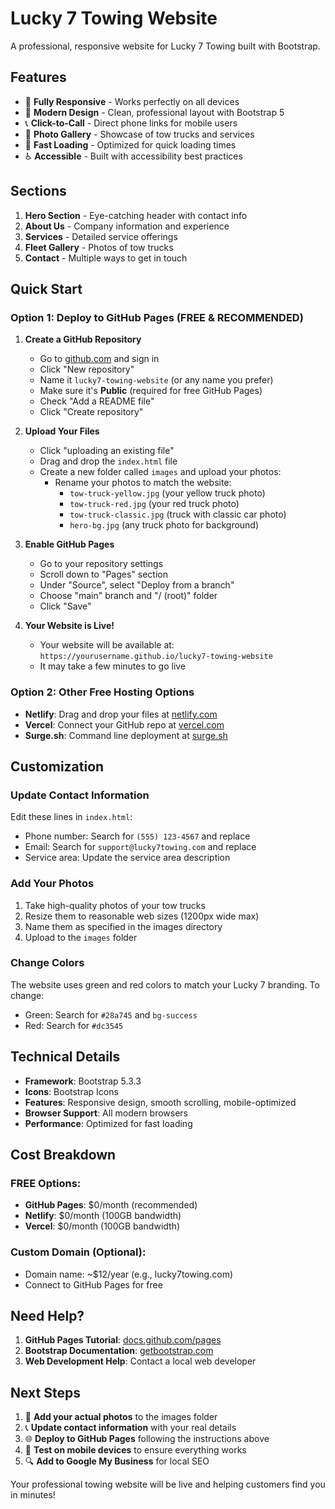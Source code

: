 # Lucky 7 Towing Website

A professional, responsive website for Lucky 7 Towing built with Bootstrap.

## Features

- 📱 **Fully Responsive** - Works perfectly on all devices
- 🎨 **Modern Design** - Clean, professional layout with Bootstrap 5
- 📞 **Click-to-Call** - Direct phone links for mobile users
- 🚛 **Photo Gallery** - Showcase of tow trucks and services
- 💨 **Fast Loading** - Optimized for quick loading times
- ♿ **Accessible** - Built with accessibility best practices

## Sections

1. **Hero Section** - Eye-catching header with contact info
2. **About Us** - Company information and experience
3. **Services** - Detailed service offerings
4. **Fleet Gallery** - Photos of tow trucks
5. **Contact** - Multiple ways to get in touch

## Quick Start

### Option 1: Deploy to GitHub Pages (FREE & RECOMMENDED)

1. **Create a GitHub Repository**
   - Go to [github.com](https://github.com) and sign in
   - Click "New repository" 
   - Name it `lucky7-towing-website` (or any name you prefer)
   - Make sure it's **Public** (required for free GitHub Pages)
   - Check "Add a README file"
   - Click "Create repository"

2. **Upload Your Files**
   - Click "uploading an existing file"
   - Drag and drop the `index.html` file
   - Create a new folder called `images` and upload your photos:
     - Rename your photos to match the website:
       - `tow-truck-yellow.jpg` (your yellow truck photo)
       - `tow-truck-red.jpg` (your red truck photo)  
       - `tow-truck-classic.jpg` (truck with classic car photo)
       - `hero-bg.jpg` (any truck photo for background)

3. **Enable GitHub Pages**
   - Go to your repository settings
   - Scroll down to "Pages" section
   - Under "Source", select "Deploy from a branch"
   - Choose "main" branch and "/ (root)" folder
   - Click "Save"

4. **Your Website is Live!**
   - Your website will be available at: `https://yourusername.github.io/lucky7-towing-website`
   - It may take a few minutes to go live

### Option 2: Other Free Hosting Options

- **Netlify**: Drag and drop your files at [netlify.com](https://netlify.com)
- **Vercel**: Connect your GitHub repo at [vercel.com](https://vercel.com)
- **Surge.sh**: Command line deployment at [surge.sh](https://surge.sh)

## Customization

### Update Contact Information
Edit these lines in `index.html`:
- Phone number: Search for `(555) 123-4567` and replace
- Email: Search for `support@lucky7towing.com` and replace
- Service area: Update the service area description

### Add Your Photos
1. Take high-quality photos of your tow trucks
2. Resize them to reasonable web sizes (1200px wide max)
3. Name them as specified in the images directory
4. Upload to the `images` folder

### Change Colors
The website uses green and red colors to match your Lucky 7 branding. To change:
- Green: Search for `#28a745` and `bg-success`
- Red: Search for `#dc3545`

## Technical Details

- **Framework**: Bootstrap 5.3.3
- **Icons**: Bootstrap Icons
- **Features**: Responsive design, smooth scrolling, mobile-optimized
- **Browser Support**: All modern browsers
- **Performance**: Optimized for fast loading

## Cost Breakdown

### FREE Options:
- **GitHub Pages**: $0/month (recommended)
- **Netlify**: $0/month (100GB bandwidth)
- **Vercel**: $0/month (100GB bandwidth)

### Custom Domain (Optional):
- Domain name: ~$12/year (e.g., lucky7towing.com)
- Connect to GitHub Pages for free

## Need Help?

1. **GitHub Pages Tutorial**: [docs.github.com/pages](https://docs.github.com/pages)
2. **Bootstrap Documentation**: [getbootstrap.com](https://getbootstrap.com)
3. **Web Development Help**: Contact a local web developer

## Next Steps

1. 📸 **Add your actual photos** to the images folder
2. 📞 **Update contact information** with your real details
3. 🌐 **Deploy to GitHub Pages** following the instructions above
4. 📱 **Test on mobile devices** to ensure everything works
5. 🔍 **Add to Google My Business** for local SEO

Your professional towing website will be live and helping customers find you in minutes! 